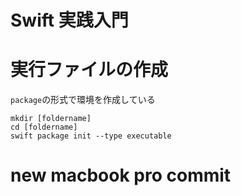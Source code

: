 # Swift 実践入門  

# 実行ファイルの作成
`package`の形式で環境を作成している

```
mkdir [foldername]
cd [foldername]
swift package init --type executable
```

# new macbook pro commit